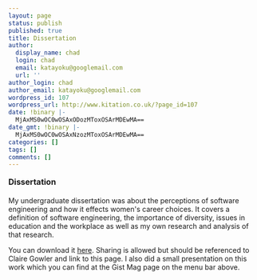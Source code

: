 ```yaml
---
layout: page
status: publish
published: true
title: Dissertation
author:
  display_name: chad
  login: chad
  email: katayoku@googlemail.com
  url: ''
author_login: chad
author_email: katayoku@googlemail.com
wordpress_id: 107
wordpress_url: http://www.kitation.co.uk/?page_id=107
date: !binary |-
  MjAxMS0wOC0wOSAxODozMToxOSArMDEwMA==
date_gmt: !binary |-
  MjAxMS0wOC0wOSAxNzozMToxOSArMDEwMA==
categories: []
tags: []
comments: []
---
```

<p><strong style="line-height: 1.714285714; font-size: 1rem;">Dissertation</strong></p>
<p>My undergraduate dissertation was about the perceptions of software engineering and how it effects women's career choices. It covers a definition of software engineering, the importance of diversity, issues in education and the workplace as well as my own research and analysis of that research.</p>
<p>You can download it <a href="https://dl.dropboxusercontent.com/u/1013820/Project-public.pdf">here</a>. Sharing is allowed but should be referenced to Claire Gowler and link to this page. I also did a small presentation on this work which you can find at the Gist Mag page on the menu bar above.</p>
